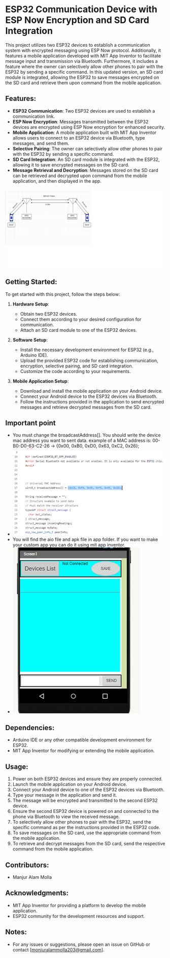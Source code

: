# ESP32 Communication Device with ESP Now Encryption and SD Card Integration

This project utilizes two ESP32 devices to establish a communication system with encrypted messaging using ESP Now protocol. Additionally, it features a mobile application developed with MIT App Inventor to facilitate message input and transmission via Bluetooth. Furthermore, it includes a feature where the owner can selectively allow other phones to pair with the ESP32 by sending a specific command. In this updated version, an SD card module is integrated, allowing the ESP32 to save messages encrypted on the SD card and retrieve them upon command from the mobile application.

## Features:
	
- **ESP32 Communication**: Two ESP32 devices are used to establish a communication link.
- **ESP Now Encryption**: Messages transmitted between the ESP32 devices are encrypted using ESP Now encryption for enhanced security.
- **Mobile Application**: A mobile application built with MIT App Inventor allows users to connect to an ESP32 device via Bluetooth, type messages, and send them.
- **Selective Pairing**: The owner can selectively allow other phones to pair with the ESP32 by sending a specific command.
- **SD Card Integration**: An SD card module is integrated with the ESP32, allowing it to save encrypted messages on the SD card.
- **Message Retrieval and Decryption**: Messages stored on the SD card can be retrieved and decrypted upon command from the mobile application, and then displayed in the app.

![Screenshot](/Reference/Untitled.png)

## Getting Started:

To get started with this project, follow the steps below:

1. **Hardware Setup**:
   - Obtain two ESP32 devices.
   - Connect them according to your desired configuration for communication.
   - Attach an SD card module to one of the ESP32 devices.

2. **Software Setup**:
   - Install the necessary development environment for ESP32 (e.g., Arduino IDE).
   - Upload the provided ESP32 code for establishing communication, encryption, selective pairing, and SD card integration.
   - Customize the code according to your requirements.

3. **Mobile Application Setup**:
   - Download and install the mobile application on your Android device.
   - Connect your Android device to the ESP32 devices via Bluetooth.
   - Follow the instructions provided in the application to send encrypted messages and retrieve decrypted messages from the SD card.

## Important point
-	You must change the broadcastAddress[]. You should write the device mac address you want to sent data. example of a MAC address is: 00-B0-D0-63-C2-26 -> {0x00, 0xB0, 0xD0, 0x63, 0xC2, 0x26};
-	![Screenshot](/Reference/1.png)
-	You will find the aio file and apk file in app folder. If you want to make your custom app you can do it using mit app inventor.
-	![Screenshot](Reference/app.png)


## Dependencies:

- Arduino IDE or any other compatible development environment for ESP32.
- MIT App Inventor for modifying or extending the mobile application.

## Usage:

1. Power on both ESP32 devices and ensure they are properly connected.
2. Launch the mobile application on your Android device.
3. Connect your Android device to one of the ESP32 devices via Bluetooth.
4. Type your message in the application and send it.
5. The message will be encrypted and transmitted to the second ESP32 device.
6. Ensure the second ESP32 device is powered on and connected to the phone via Bluetooth to view the received message.
7. To selectively allow other phones to pair with the ESP32, send the specific command as per the instructions provided in the ESP32 code.
8. To save messages on the SD card, use the appropriate command from the mobile application.
9. To retrieve and decrypt messages from the SD card, send the respective command from the mobile application.

## Contributors:

- Manjur Alam Molla
  
## Acknowledgments:

- MIT App Inventor for providing a platform to develop the mobile application.
- ESP32 community for the development resources and support.

## Notes:

- For any issues or suggestions, please open an issue on GitHub or contact [monjuralammolla203@gmail.com].


